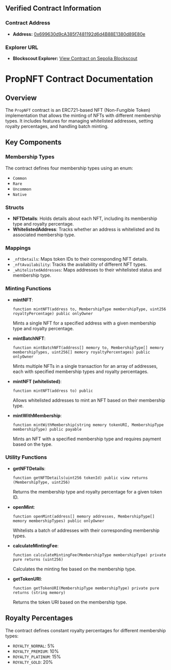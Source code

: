 ## Verified Contract Information

### Contract Address

- **Address:** [0x699630d9cA385f7481192d6d4B88E1380d89E80e](https://sepolia-blockscout.lisk.com/address/0x699630d9cA385f7481192d6d4B88E1380d89E80e)

### Explorer URL

- **Blockscout Explorer:** [View Contract on Sepolia Blockscout](https://sepolia-blockscout.lisk.com/address/0x699630d9cA385f7481192d6d4B88E1380d89E80e)


# PropNFT Contract Documentation

## Overview
The `PropNFT` contract is an ERC721-based NFT (Non-Fungible Token) implementation that allows the minting of NFTs with different membership types. It includes features for managing whitelisted addresses, setting royalty percentages, and handling batch minting.

## Key Components

### Membership Types
The contract defines four membership types using an enum:
- `Common`
- `Rare`
- `Uncommon`
- `Native`

### Structs
- **NFTDetails**: Holds details about each NFT, including its membership type and royalty percentage.
- **WhitelistedAddress**: Tracks whether an address is whitelisted and its associated membership type.

### Mappings
- `_nftDetails`: Maps token IDs to their corresponding NFT details.
- `_nftAvailability`: Tracks the availability of different NFT types.
- `_whitelistedAddresses`: Maps addresses to their whitelisted status and membership type.



### Minting Functions
- **mintNFT**: 
  ```solidity
  function mintNFT(address to, MembershipType membershipType, uint256 royaltyPercentage) public onlyOwner
  ```
  Mints a single NFT for a specified address with a given membership type and royalty percentage.

- **mintBatchNFT**: 
  ```solidity
  function mintBatchNFT(address[] memory to, MembershipType[] memory membershipTypes, uint256[] memory royaltyPercentages) public onlyOwner
  ```
  Mints multiple NFTs in a single transaction for an array of addresses, each with specified membership types and royalty percentages.

- **mintNFT (whitelisted)**: 
  ```solidity
  function mintNFT(address to) public
  ```
  Allows whitelisted addresses to mint an NFT based on their membership type.

- **mintWithMembership**: 
  ```solidity
  function mintWithMembership(string memory tokenURI, MembershipType membershipType) public payable
  ```
  Mints an NFT with a specified membership type and requires payment based on the type.

### Utility Functions
- **getNFTDetails**: 
  ```solidity
  function getNFTDetails(uint256 tokenId) public view returns (MembershipType, uint256)
  ```
  Returns the membership type and royalty percentage for a given token ID.

- **openMint**: 
  ```solidity
  function openMint(address[] memory addresses, MembershipType[] memory membershipTypes) public onlyOwner
  ```
  Whitelists a batch of addresses with their corresponding membership types.

- **calculateMintingFee**: 
  ```solidity
  function calculateMintingFee(MembershipType membershipType) private pure returns (uint256)
  ```
  Calculates the minting fee based on the membership type.

- **getTokenURI**: 
  ```solidity
  function getTokenURI(MembershipType membershipType) private pure returns (string memory)
  ```
  Returns the token URI based on the membership type.

## Royalty Percentages
The contract defines constant royalty percentages for different membership types:
- `ROYALTY_NORMAL`: 5%
- `ROYALTY_PREMIUM`: 10%
- `ROYALTY_PLATINUM`: 15%
- `ROYALTY_GOLD`: 20%


